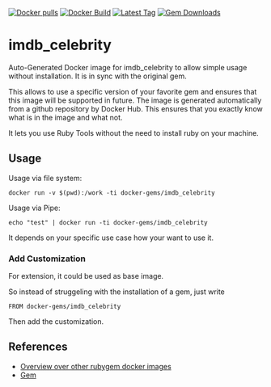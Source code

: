 [![Docker pulls](https://img.shields.io/docker/pulls/rubygem/imdb_celebrity.svg)](https://hub.docker.com/r/rubygem/imdb_celebrity/)
[![Docker Build](https://img.shields.io/docker/automated/rubygem/imdb_celebrity.svg)](https://hub.docker.com/r/rubygem/imdb_celebrity/)
[![Latest Tag](https://img.shields.io/github/tag/docker-rubygem/imdb_celebrity.svg)](https://hub.docker.com/r/rubygem/imdb_celebrity/)
[![Gem Downloads](https://img.shields.io/gem/dt/imdb_celebrity.svg)](https://rubygems.org/gems/imdb_celebrity/)
# imdb_celebrity

Auto-Generated Docker image for imdb_celebrity to allow simple usage without installation.
It is in sync with the original gem.

This allows to use a specific version of your favorite gem and ensures that this image will be supported in future.
The image is generated automatically from a github repository by Docker Hub.
This ensures that you exactly know what is in the image and what not.

It lets you use Ruby Tools without the need to install ruby on your machine.

## Usage

Usage via file system:

`docker run -v $(pwd):/work -ti docker-gems/imdb_celebrity`

Usage via Pipe:

`echo "test" | docker run -ti docker-gems/imdb_celebrity`

It depends on your specific use case how your want to use it.

### Add Customization

For extension, it could be used as base image.

So instead of struggeling with the installation of a gem, just write

`FROM docker-gems/imdb_celebrity`

Then add the customization.

## References

 - [Overview over other rubygem docker images](https://github.com/thinkbot/docker-rubygem)
 - [Gem](https://rubygems.org/gems/imdb_celebrity/)
